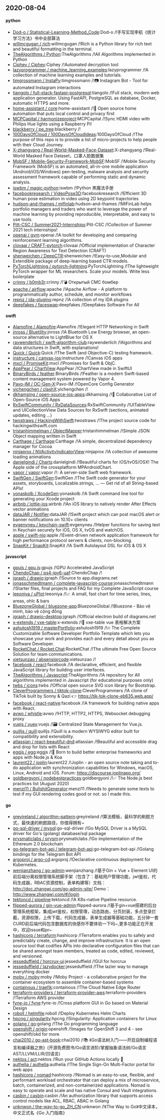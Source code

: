 ## 2020-08-04

#### python
* [Dod-o / Statistical-Learning-Method_Code](https://github.com/Dod-o/Statistical-Learning-Method_Code):Dod-o /!手写实现李航《统计学习方法》书中全部算法
* [willmcgugan / rich](https://github.com/willmcgugan/rich):willmcgugan /!Rich is a Python library for rich text and beautiful formatting in the terminal.
* [TheAlgorithms / Python](https://github.com/TheAlgorithms/Python):TheAlgorithms /!All Algorithms implemented in Python
* [Ciphey / Ciphey](https://github.com/Ciphey/Ciphey):Ciphey /!Automated decryption tool
* [lazyprogrammer / machine_learning_examples](https://github.com/lazyprogrammer/machine_learning_examples):lazyprogrammer /!A collection of machine learning examples and tutorials.
* [timgrossmann / InstaPy](https://github.com/timgrossmann/InstaPy):timgrossmann /!📷
Instagram Bot - Tool for automated Instagram interactions
* [tiangolo / full-stack-fastapi-postgresql](https://github.com/tiangolo/full-stack-fastapi-postgresql):tiangolo /!Full stack, modern web application generator. Using FastAPI, PostgreSQL as database, Docker, automatic HTTPS and more.
* [home-assistant / core](https://github.com/home-assistant/core):home-assistant /!🏡
Open source home automation that puts local control and privacy first
* [MCPCapital / harmonizeproject](https://github.com/MCPCapital/harmonizeproject):MCPCapital /!Sync HDMI video with Philips Hue lights using a Raspberry Pi!
* [blackberry / pe_tree](https://github.com/blackberry/pe_tree):blackberry /!
* [100DaysOfCloud / 100DaysOfCloudIdeas](https://github.com/100DaysOfCloud/100DaysOfCloudIdeas):100DaysOfCloud /!The purpose of this repo is to provide a list of micro-projects to help people with their Cloud Journey.
* [X-zhangyang / Real-World-Masked-Face-Dataset](https://github.com/X-zhangyang/Real-World-Masked-Face-Dataset):X-zhangyang /!Real-World Masked Face Dataset，口罩人脸数据集
* [MobSF / Mobile-Security-Framework-MobSF](https://github.com/MobSF/Mobile-Security-Framework-MobSF):MobSF /!Mobile Security Framework (MobSF) is an automated, all-in-one mobile application (Android/iOS/Windows) pen-testing, malware analysis and security assessment framework capable of performing static and dynamic analysis.
* [iswbm / magic-python](https://github.com/iswbm/magic-python):iswbm /!Python 黑魔法手册
* [facebookresearch / VideoPose3D](https://github.com/facebookresearch/VideoPose3D):facebookresearch /!Efficient 3D human pose estimation in video using 2D keypoint trajectories
* [hudson-and-thames / mlfinlab](https://github.com/hudson-and-thames/mlfinlab):hudson-and-thames /!MlFinLab helps portfolio managers and traders who want to leverage the power of machine learning by providing reproducible, interpretable, and easy to use tools.
* [Pitt-CSC / Summer2021-Internships](https://github.com/Pitt-CSC/Summer2021-Internships):Pitt-CSC /!Collection of Summer 2021 tech internships!
* [openai / gym](https://github.com/openai/gym):openai /!A toolkit for developing and comparing reinforcement learning algorithms.
* [clovaai / CRAFT-pytorch](https://github.com/clovaai/CRAFT-pytorch):clovaai /!Official implementation of Character Region Awareness for Text Detection (CRAFT)
* [shenweichen / DeepCTR](https://github.com/shenweichen/DeepCTR):shenweichen /!Easy-to-use,Modular and Extendible package of deep-learning based CTR models.
* [PyTorchLightning / pytorch-lightning](https://github.com/PyTorchLightning/pytorch-lightning):PyTorchLightning /!The lightweight PyTorch wrapper for ML researchers. Scale your models. Write less boilerplate
* [crinny / b0mb3r](https://github.com/crinny/b0mb3r):crinny /!💣
Открытый СМС бомбер
* [apache / airflow](https://github.com/apache/airflow):apache /!Apache Airflow - A platform to programmatically author, schedule, and monitor workflows
* [repnz / ida-plugins](https://github.com/repnz/ida-plugins):repnz /!A collection of my IDA plugins
* [deepfakes / faceswap](https://github.com/deepfakes/faceswap):deepfakes /!Deepfakes Software For All

#### swift
* [Alamofire / Alamofire](https://github.com/Alamofire/Alamofire):Alamofire /!Elegant HTTP Networking in Swift
* [jnross / Bluetility](https://github.com/jnross/Bluetility):jnross /!A Bluetooth Low Energy browser, an open-source alternative to LightBlue for OS X
* [raywenderlich / swift-algorithm-club](https://github.com/raywenderlich/swift-algorithm-club):raywenderlich /!Algorithms and data structures in Swift, with explanations!
* [Quick / Quick](https://github.com/Quick/Quick):Quick /!The Swift (and Objective-C) testing framework.
* [instructure / canvas-ios](https://github.com/instructure/canvas-ios):instructure /!Canvas iOS apps
* [mxcl / PromiseKit](https://github.com/mxcl/PromiseKit):mxcl /!Promises for Swift & ObjC.
* [AppPear / ChartView](https://github.com/AppPear/ChartView):AppPear /!ChartView made in SwiftUI
* [BinaryBirds / feather](https://github.com/BinaryBirds/feather):BinaryBirds /!Feather is a modern Swift-based content management system powered by Vapor 4.
* [Pavo-IM / OC-Gen-X](https://github.com/Pavo-IM/OC-Gen-X):Pavo-IM /!OpenCore Config Generator
* [yichengchen / clashX](https://github.com/yichengchen/clashX):yichengchen /!
* [dkhamsing / open-source-ios-apps](https://github.com/dkhamsing/open-source-ios-apps):dkhamsing /!📱
Collaborative List of Open-Source iOS Apps
* [RxSwiftCommunity / RxDataSources](https://github.com/RxSwiftCommunity/RxDataSources):RxSwiftCommunity /!UITableView and UICollectionView Data Sources for RxSwift (sections, animated updates, editing ...)
* [twostraws / HackingWithSwift](https://github.com/twostraws/HackingWithSwift):twostraws /!The project source code for hackingwithswift.com
* [tristanhimmelman / ObjectMapper](https://github.com/tristanhimmelman/ObjectMapper):tristanhimmelman /!Simple JSON Object mapping written in Swift
* [Carthage / Carthage](https://github.com/Carthage/Carthage):Carthage /!A simple, decentralized dependency manager for Cocoa
* [ninjaprox / NVActivityIndicatorView](https://github.com/ninjaprox/NVActivityIndicatorView):ninjaprox /!A collection of awesome loading animations
* [danielgindi / Charts](https://github.com/danielgindi/Charts):danielgindi /!Beautiful charts for iOS/tvOS/OSX! The Apple side of the crossplatform MPAndroidChart.
* [vapor / vapor](https://github.com/vapor/vapor):vapor /!💧
A server-side Swift web framework.
* [SwiftGen / SwiftGen](https://github.com/SwiftGen/SwiftGen):SwiftGen /!The Swift code generator for your assets, storyboards, Localizable.strings, … — Get rid of all String-based APIs!
* [yonaskolb / XcodeGen](https://github.com/yonaskolb/XcodeGen):yonaskolb /!A Swift command line tool for generating your Xcode project
* [airbnb / lottie-ios](https://github.com/airbnb/lottie-ios):airbnb /!An iOS library to natively render After Effects vector animations
* [dataJAR / Notifier](https://github.com/dataJAR/Notifier):dataJAR /!Swift project which can post macOS alert or banner notifications on 10.10+ clients
* [evgenyneu / keychain-swift](https://github.com/evgenyneu/keychain-swift):evgenyneu /!Helper functions for saving text in Keychain securely for iOS, OS X, tvOS and watchOS.
* [apple / swift-nio](https://github.com/apple/swift-nio):apple /!Event-driven network application framework for high performance protocol servers & clients, non-blocking.
* [SnapKit / SnapKit](https://github.com/SnapKit/SnapKit):SnapKit /!A Swift Autolayout DSL for iOS & OS X

#### javascript
* [gpujs / gpu.js](https://github.com/gpujs/gpu.js):gpujs /!GPU Accelerated JavaScript
* [ChendoChap / ps4-ipv6-uaf](https://github.com/ChendoChap/ps4-ipv6-uaf):ChendoChap /!
* [jgraph / drawio](https://github.com/jgraph/drawio):jgraph /!Source to app.diagrams.net
* [jonasschmedtmann / complete-javascript-course](https://github.com/jonasschmedtmann/complete-javascript-course):jonasschmedtmann /!Starter files, final projects and FAQ for my Complete JavaScript course
* [leeoniya / uPlot](https://github.com/leeoniya/uPlot):leeoniya /!📈
A small, fast chart for time series, lines, areas, ohlc & bars
* [BluezoneGlobal / bluezone-app](https://github.com/BluezoneGlobal/bluezone-app):BluezoneGlobal /!Bluezone - Bảo vệ mình, bảo vệ cộng đồng
* [jgraph / drawio-desktop](https://github.com/jgraph/drawio-desktop):jgraph /!Official electron build of diagrams.net
* [x-extends / vxe-table](https://github.com/x-extends/vxe-table):x-extends /!🐬
vxe-table vue 表格解决方案
* [ashutosh1919 / masterPortfolio](https://github.com/ashutosh1919/masterPortfolio):ashutosh1919 /!🔥
The Complete Customizable Software Developer Portfolio Template which lets you showcase your work and provides each and every detail about you as Software Developer.
* [RocketChat / Rocket.Chat](https://github.com/RocketChat/Rocket.Chat):RocketChat /!The ultimate Free Open Source Solution for team communications.
* [xietsunzao / absensiqrcode](https://github.com/xietsunzao/absensiqrcode):xietsunzao /!
* [facebook / react](https://github.com/facebook/react):facebook /!A declarative, efficient, and flexible JavaScript library for building user interfaces.
* [TheAlgorithms / Javascript](https://github.com/TheAlgorithms/Javascript):TheAlgorithms /!A repository for All algorithms implemented in Javascript (for educational purposes only)
* [twbs / icons](https://github.com/twbs/icons):twbs /!Official open source SVG icon library for Bootstrap.
* [CleverProgrammers / tiktok-clone](https://github.com/CleverProgrammers/tiktok-clone):CleverProgrammers /!A clone of TikTok built by Sonny & Qazi
👉
https://tik-tok-clone-eb635.web.app/
* [facebook / react-native](https://github.com/facebook/react-native):facebook /!A framework for building native apps with React.
* [avwo / whistle](https://github.com/avwo/whistle):avwo /!HTTP, HTTP2, HTTPS, Websocket debugging proxy
* [vuejs / vuex](https://github.com/vuejs/vuex):vuejs /!🗃️
Centralized State Management for Vue.js.
* [quilljs / quill](https://github.com/quilljs/quill):quilljs /!Quill is a modern WYSIWYG editor built for compatibility and extensibility.
* [atlassian / react-beautiful-dnd](https://github.com/atlassian/react-beautiful-dnd):atlassian /!Beautiful and accessible drag and drop for lists with React
* [eggjs / egg](https://github.com/eggjs/egg):eggjs /!🥚
Born to build better enterprise frameworks and apps with Node.js & Koa
* [laurent22 / joplin](https://github.com/laurent22/joplin):laurent22 /!Joplin - an open source note taking and to-do application with synchronization capabilities for Windows, macOS, Linux, Android and iOS. Forum: https://discourse.joplinapp.org/
* [goldbergyoni / nodebestpractices](https://github.com/goldbergyoni/nodebestpractices):goldbergyoni /!✅
The Node.js best practices list (August 2020)
* [menzi11 / BullshitGenerator](https://github.com/menzi11/BullshitGenerator):menzi11 /!Needs to generate some texts to test if my GUI rendering codes good or not. so I made this.

#### go
* [greyireland / algorithm-pattern](https://github.com/greyireland/algorithm-pattern):greyireland /!算法模板，最科学的刷题方式，最快速的刷题路径，你值得拥有~
* [go-sql-driver / mysql](https://github.com/go-sql-driver/mysql):go-sql-driver /!Go MySQL Driver is a MySQL driver for Go's (golang) database/sql package
* [prysmaticlabs / prysm](https://github.com/prysmaticlabs/prysm):prysmaticlabs /!Go implementation of the Ethereum 2.0 blockchain
* [go-telegram-bot-api / telegram-bot-api](https://github.com/go-telegram-bot-api/telegram-bot-api):go-telegram-bot-api /!Golang bindings for the Telegram Bot API
* [argoproj / argo-cd](https://github.com/argoproj/argo-cd):argoproj /!Declarative continuous deployment for Kubernetes.
* [wenjianzhang / go-admin](https://github.com/wenjianzhang/go-admin):wenjianzhang /!基于Gin + Vue + Element UI的前后端分离权限管理系统脚手架（包含了：基础用户管理功能，jwt鉴权，代码生成器，RBAC资源控制，表单构建等）文档：http://doc.zhangwj.com/go-admin-site/ Demo： http://www.zhangwj.com/#/login
* [tektoncd / pipeline](https://github.com/tektoncd/pipeline):tektoncd /!A K8s-native Pipeline resource.
* [flipped-aurora / gin-vue-admin](https://github.com/flipped-aurora/gin-vue-admin):flipped-aurora /!基于gin+vue搭建的后台管理系统框架，集成jwt鉴权，权限管理，动态路由，分页封装，多点登录拦截，资源权限，上传下载，代码生成器，表单生成器等基础功能，五分钟一套CURD前后端代码包含数据库的快感你不要体验一下吗~,更多功能正在开发中，欢迎issue和pr~
* [hashicorp / terraform](https://github.com/hashicorp/terraform):hashicorp /!Terraform enables you to safely and predictably create, change, and improve infrastructure. It is an open source tool that codifies APIs into declarative configuration files that can be shared amongst team members, treated as code, edited, reviewed, and versioned.
* [jesseduffield / horcrux-ui](https://github.com/jesseduffield/horcrux-ui):jesseduffield /!GUI for horcrux
* [jesseduffield / lazydocker](https://github.com/jesseduffield/lazydocker):jesseduffield /!The lazier way to manage everything docker
* [moby / moby](https://github.com/moby/moby):moby /!Moby Project - a collaborative project for the container ecosystem to assemble container-based systems
* [containous / traefik](https://github.com/containous/traefik):containous /!The Cloud Native Edge Router
* [terraform-providers / terraform-provider-aws](https://github.com/terraform-providers/terraform-provider-aws):terraform-providers /!Terraform AWS provider
* [fyne-io / fyne](https://github.com/fyne-io/fyne):fyne-io /!Cross platform GUI in Go based on Material Design
* [roboll / helmfile](https://github.com/roboll/helmfile):roboll /!Deploy Kubernetes Helm Charts
* [hpcng / singularity](https://github.com/hpcng/singularity):hpcng /!Singularity: Application containers for Linux
* [golang / go](https://github.com/golang/go):golang /!The Go programming language
* [openshift / origin](https://github.com/openshift/origin):openshift /!Images for OpenShift 3 and 4 - see openshift/okd for more
* [chai2010 / go-ast-book](https://github.com/chai2010/go-ast-book):chai2010 /!📚
《Go语法树入门——开启自制编程语言和编译器之旅》(开源免费图书/Go语言进阶/掌握抽象语法树/Go语言AST/LLVM/LLIR/凹语言)
* [nektos / act](https://github.com/nektos/act):nektos /!Run your GitHub Actions locally
🚀
* [authelia / authelia](https://github.com/authelia/authelia):authelia /!The Single Sign-On Multi-Factor portal for web apps
* [hashicorp / nomad](https://github.com/hashicorp/nomad):hashicorp /!Nomad is an easy-to-use, flexible, and performant workload orchestrator that can deploy a mix of microservice, batch, containerized, and non-containerized applications. Nomad is easy to operate and scale and has native Consul and Vault integrations.
* [casbin / casbin](https://github.com/casbin/casbin):casbin /!An authorization library that supports access control models like ACL, RBAC, ABAC in Golang
* [unknwon / the-way-to-go_ZH_CN](https://github.com/unknwon/the-way-to-go_ZH_CN):unknwon /!《The Way to Go》中文译本，中文正式名《Go 入门指南》
